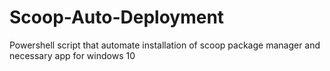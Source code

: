 # Scoop-Auto-Deployment
Powershell script that automate installation of scoop package manager and necessary app for windows 10

